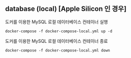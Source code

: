 ## database (local) [Apple Silicon 인 경우]

도커를 이용한 MySQL 로컬 데이터베이스 컨테이너 실행

```shell
docker-compose -f docker-compose-local.yml up -d
```

도커를 이용한 MySQL 로컬 데이터베이스 컨테이너 종료

```shell
docker-compose -f docker-compose-local.yml down
```